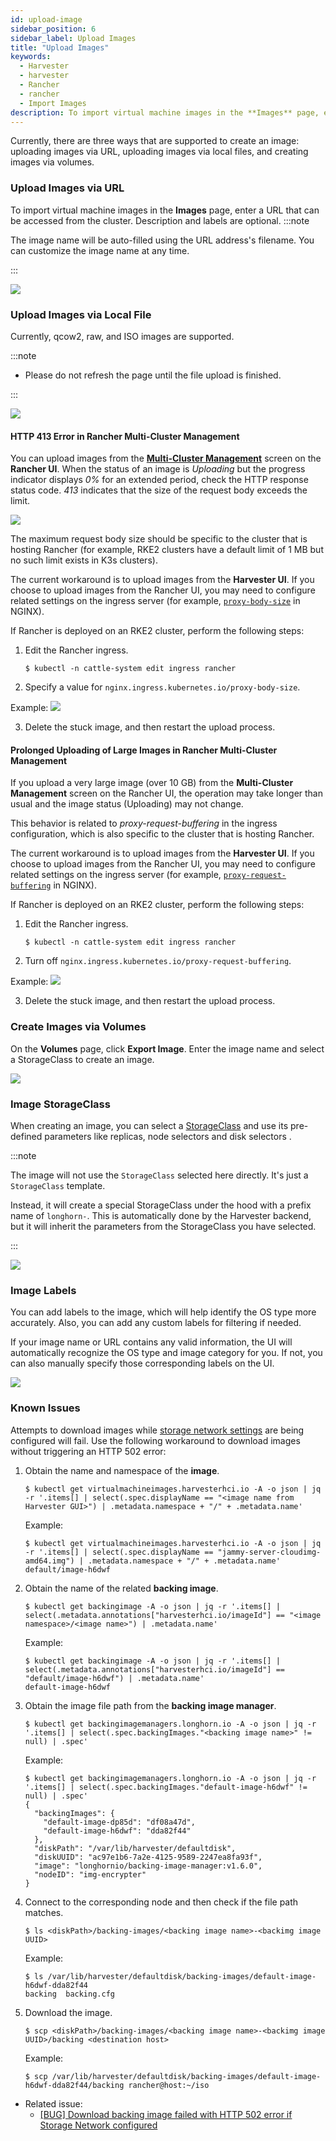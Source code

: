 ```yaml
---
id: upload-image
sidebar_position: 6
sidebar_label: Upload Images
title: "Upload Images"
keywords:
  - Harvester
  - harvester
  - Rancher
  - rancher
  - Import Images
description: To import virtual machine images in the **Images** page, enter a URL that can be accessed from the cluster. The image name will be auto-filled using the URL address's filename. You can always customize it when required.
---
```


Currently, there are three ways that are supported to create an image: uploading images via URL, uploading images via local files, and creating images via volumes.

### Upload Images via URL

To import virtual machine images in the **Images** page, enter a URL that can be accessed from the cluster. Description and labels are optional.
:::note

The image name will be auto-filled using the URL address's filename. You can customize the image name at any time.

:::

![](/img/v1.2/upload-image.png)

### Upload Images via Local File

Currently, qcow2, raw, and ISO images are supported.

:::note

- Please do not refresh the page until the file upload is finished.

:::

![](/img/v1.2/upload-image-local.png)


#### HTTP 413 Error in Rancher Multi-Cluster Management

You can upload images from the [**Multi-Cluster Management**](./rancher/virtualization-management.md#importing-harvester-cluster) screen on the **Rancher UI**. When the status of an image is *Uploading* but the progress indicator displays *0%* for an extended period, check the HTTP response status code. *413* indicates that the size of the request body exceeds the limit.

![](/img/v1.2/img-413-code.png)

The maximum request body size should be specific to the cluster that is hosting Rancher (for example, RKE2 clusters have a default limit of 1 MB but no such limit exists in K3s clusters).

The current workaround is to upload images from the **Harvester UI**. If you choose to upload images from the Rancher UI, you may need to configure related settings on the ingress server (for example, [`proxy-body-size`](https://kubernetes.github.io/ingress-nginx/user-guide/nginx-configuration/annotations/#custom-max-body-size) in NGINX).

If Rancher is deployed on an RKE2 cluster, perform the following steps:

1. Edit the Rancher ingress.

    ```
    $ kubectl -n cattle-system edit ingress rancher
    ```

2. Specify a value for `nginx.ingress.kubernetes.io/proxy-body-size`.

  Example:
  ![](/img/v1.2/img-ingress-client-body.png)

3. Delete the stuck image, and then restart the upload process.

#### Prolonged Uploading of Large Images in Rancher Multi-Cluster Management

If you upload a very large image (over 10 GB) from the **Multi-Cluster Management** screen on the Rancher UI, the operation may take longer than usual and the image status (Uploading) may not change.

This behavior is related to *proxy-request-buffering* in the ingress configuration, which is also specific to the cluster that is hosting Rancher.

The current workaround is to upload images from the **Harvester UI**. If you choose to upload images from the Rancher UI, you may need to configure related settings on the ingress server (for example, [`proxy-request-buffering`](https://nginx.org/en/docs/http/ngx_http_proxy_module.html#proxy_request_buffering) in NGINX).

If Rancher is deployed on an RKE2 cluster, perform the following steps:

1. Edit the Rancher ingress.

    ```
    $ kubectl -n cattle-system edit ingress rancher
    ```

2. Turn off `nginx.ingress.kubernetes.io/proxy-request-buffering`.

  Example:
  ![](/img/img-ingress-request-proxy-buffering.png)

3. Delete the stuck image, and then restart the upload process.


### Create Images via Volumes

On the **Volumes** page, click **Export Image**. Enter the image name and select a StorageClass to create an image.

![](/img/v1.2/volume/export-volume-to-image-1.png)

### Image StorageClass

When creating an image, you can select a [StorageClass](./advanced/storageclass.md) and use its pre-defined parameters like replicas, node selectors and disk selectors .

:::note

The image will not use the `StorageClass` selected here directly. It's just a `StorageClass` template.

Instead, it will create a special StorageClass under the hood with a prefix name of `longhorn-`. This is automatically done by the Harvester backend, but it will inherit the parameters from the StorageClass you have selected.

:::

![](/img/v1.2/image-storageclass.png)

### Image Labels

You can add labels to the image, which will help identify the OS type more accurately. Also, you can add any custom labels for filtering if needed.

If your image name or URL contains any valid information, the UI will automatically recognize the OS type and image category for you. If not, you can also manually specify those corresponding labels on the UI.

![](/img/v1.2/image-labels.png)

### Known Issues

Attempts to download images while [storage network settings](./advanced/storagenetwork.md) are being configured will fail. Use the following workaround to download images without triggering an HTTP 502 error:

1. Obtain the name and namespace of the **image**.

    ```
    $ kubectl get virtualmachineimages.harvesterhci.io -A -o json | jq -r '.items[] | select(.spec.displayName == "<image name from Harvester GUI>") | .metadata.namespace + "/" + .metadata.name'
    ```

    Example:
    ```
    $ kubectl get virtualmachineimages.harvesterhci.io -A -o json | jq -r '.items[] | select(.spec.displayName == "jammy-server-cloudimg-amd64.img") | .metadata.namespace + "/" + .metadata.name'
    default/image-h6dwf
    ```

2. Obtain the name of the related **backing image**.

    ```
    $ kubectl get backingimage -A -o json | jq -r '.items[] | select(.metadata.annotations["harvesterhci.io/imageId"] == "<image namespace>/<image name>") | .metadata.name'
    ```

    Example:
    ```
    $ kubectl get backingimage -A -o json | jq -r '.items[] | select(.metadata.annotations["harvesterhci.io/imageId"] == "default/image-h6dwf") | .metadata.name'
    default-image-h6dwf
    ```

3. Obtain the image file path from the **backing image manager**.

    ```
    $ kubectl get backingimagemanagers.longhorn.io -A -o json | jq -r '.items[] | select(.spec.backingImages."<backing image name>" != null) | .spec'
    ```

    Example:
    ```
    $ kubectl get backingimagemanagers.longhorn.io -A -o json | jq -r '.items[] | select(.spec.backingImages."default-image-h6dwf" != null) | .spec'
    {
      "backingImages": {
        "default-image-dp85d": "df08a47d",
        "default-image-h6dwf": "dda82f44"
      },
      "diskPath": "/var/lib/harvester/defaultdisk",
      "diskUUID": "ac97e1b6-7a2e-4125-9589-2247ea8fa93f",
      "image": "longhornio/backing-image-manager:v1.6.0",
      "nodeID": "img-encrypter"
    }
    ```

4. Connect to the corresponding node and then check if the file path matches.
    ```
    $ ls <diskPath>/backing-images/<backing image name>-<backimg image UUID>
    ```

    Example:
    ```
    $ ls /var/lib/harvester/defaultdisk/backing-images/default-image-h6dwf-dda82f44
    backing  backing.cfg
    ```

5. Download the image.
    ```
    $ scp <diskPath>/backing-images/<backing image name>-<backimg image UUID>/backing <destination host>
    ```

    Example:
    ```
    $ scp /var/lib/harvester/defaultdisk/backing-images/default-image-h6dwf-dda82f44/backing rancher@host:~/iso
    ```


- Related issue:
  - [[BUG] Download backing image failed with HTTP 502 error if Storage Network configured](https://github.com/harvester/harvester/issues/4807)
